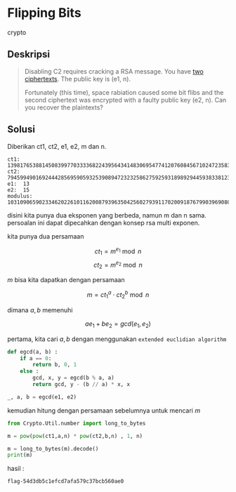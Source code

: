 # Flipping Bits
crypto

## Deskripsi
> Disabling C2 requires cracking a RSA message. You have [two ciphertexts](https://blockctf.com/2018/flipping_bits.tar.gz).
> The public key is (e1, n).
>
> Fortunately (this time), space rabiation caused some bit flibs and the second ciphertext was encrypted with a faulty public key (e2, n). Can you recover the plaintexts?

## Solusi
Diberikan ct1, ct2, e1, e2, m dan n.
``` console
ct1:  13981765388145083997703333682243956434148306954774120760845671024723583618341148528952063316653588928138430524040717841543528568326674293677228449651281422762216853098529425814740156575513620513245005576508982103360592761380293006244528169193632346512170599896471850340765607466109228426538780591853882736654
ct2:  79459949016924442856959059325390894723232586275925931898929445938338123216278271333902062872565058205136627757713051954083968874644581902371182266588247653857616029881453100387797111559677392017415298580136496204898016797180386402171968931958365160589774450964944023720256848731202333789801071962338635072065
e1:  13
e2:  15
modulus:  103109065902334620226101162008793963504256027939117020091876799039690801944735604259018655534860183205031069083254290258577291605287053538752280231959857465853228851714786887294961873006234153079187216285516823832102424110934062954272346111907571393964363630079343598511602013316604641904852018969178919051627
```
disini kita punya dua eksponen yang berbeda, namun m dan n sama. persoalan ini dapat dipecahkan dengan konsep rsa multi exponen. 

kita punya dua persamaan

$$ ct_1 = m^{e_1} \bmod n $$
$$ ct_2 = m^{e_2} \bmod n $$

$m$ bisa kita dapatkan dengan persamaan

$$ m = ct_1^a \cdot ct_2^b \bmod n $$

dimana $a, b$ memenuhi

$$ ae_1 + be_2 = gcd(e_1,e_2) $$

pertama, kita cari $a, b$ dengan menggunakan ```extended euclidian algorithm```
``` python
def egcd(a, b) :
    if a == 0:
        return b, 0, 1
    else :
        gcd, x, y = egcd(b % a, a)
        return gcd, y - (b // a) * x, x

_, a, b = egcd(e1, e2)
```
kemudian hitung dengan persamaan sebelumnya untuk mencari $m$
``` python
from Crypto.Util.number import long_to_bytes

m = pow(pow(ct1,a,n) * pow(ct2,b,n) , 1, n)

m = long_to_bytes(m).decode()
print(m)
```
hasil :
``` console
flag-54d3db5c1efcd7afa579c37bcb560ae0
```


